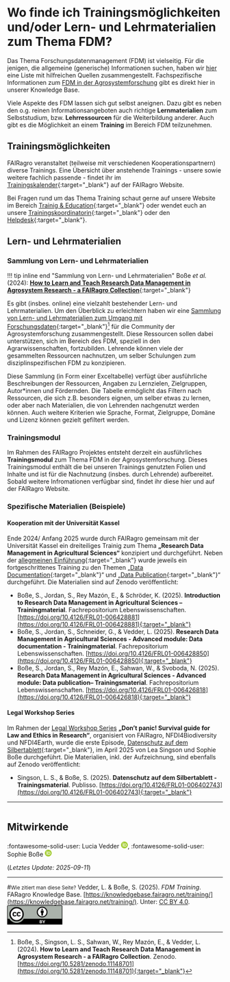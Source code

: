 # Wo finde ich Trainingsmöglichkeiten und/oder Lern- und Lehrmaterialien zum Thema FDM?

Das Thema Forschungsdatenmanagement (FDM) ist vielseitig.
Für die jenigen, die allgemeine (generische) Informationen suchen, haben wir [hier](basics.md) eine Liste mit hilfreichen Quellen zusammengestellt.
Fachspezifische Informationen zum [FDM in der Agrosystemforschung](rdm/index.md) gibt es direkt hier in unserer Knowledge Base.

Viele Aspekte des FDM lassen sich gut selbst aneignen.
Dazu gibt es neben den o.g. reinen Informationsangeboten auch richtige **Lernmaterialien** zum Selbststudium, bzw. **Lehrressourcen** für die Weiterbildung anderer.
Auch gibt es die Möglichkeit an einem **Training** im Bereich FDM teilzunehmen.


## Trainingsmöglichkeiten

FAIRagro veranstaltet (teilweise mit verschiedenen Kooperationspartnern) diverse Trainings.
Eine Übersicht über anstehende Trainings - unsere sowie weitere fachlich passende - findet ihr im [Trainingskalender](https://fairagro.net/events/trainings/){:target="_blank"} auf der FAIRagro Website.

Bei Fragen rund um das Thema Training schaut gerne auf unsere Website im Bereich [Trainig & Education](https://fairagro.net/community/training-education/){:target="_blank"} oder wendet euch an unsere [Trainingskoordinatorin](https://fairagro.net/fairagro_team_category/measure-2-4/){:target="_blank"} oder den [Helpdesk](https://fairagro.net/helpdesk/#helpdesk-form){:target="_blank"}.


## Lern- und Lehrmaterialien

### Sammlung von Lern- und Lehrmaterialien

!!! tip inline end "Sammlung von Lern- und Lehrmaterialien"
	Boße *et al.* (2024): [**How to Learn and Teach Research Data Management in Agrosystem Research - a FAIRagro Collection**](https://doi.org/10.5281/zenodo.11148701){:target="_blank"}


Es gibt (insbes. online) eine vielzahlt bestehender Lern- und Lehrmaterialien.
Um den Überblick zu erleichtern haben wir eine [Sammlung von Lern- und Lehrmaterialien zum Umgang mit Forschungsdaten](https://doi.org/10.5281/zenodo.11148701){:target="_blank"}[^1] für die Community der Agrosystemforschung zusammengestellt.
Diese Ressourcen sollen dabei unterstützen, sich im Bereich des FDM, speziell in den Agrarwissenschaften, fortzubilden.
Lehrende können viele der gesammelten Ressourcen nachnutzen, um selber Schulungen zum disziplinspezifischen FDM zu konzipieren.

Diese Sammlung (in Form einer Exceltabelle) verfügt über ausführliche Beschreibungen der Ressourcen, Angaben zu Lernzielen, Zielgruppen, Autor*innen und Fördernden.
Die Tabelle ermöglicht das Filtern nach Ressourcen, die sich z.B. besonders eignen, um selber etwas zu lernen, oder aber nach Materialien, die von Lehrenden nachgenutzt werden können.
Auch weitere Kriterien wie Sprache, Format, Zielgruppe, Domäne und Lizenz können gezielt gefiltert werden.

[^1]: Boße, S., Singson, L. S., Sahwan, W., Rey Mazón, E., & Vedder, L. (2024). **How to Learn and Teach Research Data Management in Agrosystem Research - a FAIRagro Collection**. Zenodo. [https://doi.org/10.5281/zenodo.11148701](https://doi.org/10.5281/zenodo.11148701){:target="_blank"}


### Trainingsmodul

Im Rahmen des FAIRagro Projektes entsteht derzeit ein ausführliches **Trainingsmodul** zum Thema FDM in der Agrosystemforschung.
Dieses Trainingsmodul enthält die bei unseren Trainings genutzten Folien und Inhalte und ist für die Nachnutzung (insbes. durch Lehrende) aufbereitet.
Sobald weitere Infromationen verfügbar sind, findet ihr diese hier und auf der FAIRagro Website.


### Spezifische Materialien (Beispiele)

#### Kooperation mit der Universität Kassel

Ende 2024/ Anfang 2025 wurde durch FAIRagro gemeinsam mit der Universität Kassel ein dreiteiliges Trainig zum Thema **„Research Data Management in Agricultural Sciences“** konzipiert und durchgeführt.
Neben der [allegmeinen Einführung](https://doi.org/10.4126/FRL01-006428881){:target="_blank"} wurde jeweils ein fortgeschrittenes Training zu den Themen „[Data Documentation](https://doi.org/10.4126/FRL01-006428850){:target="_blank"}“ und „[Data Publication](https://doi.org/10.4126/FRL01-006426818){:target="_blank"}“ durchgeführt.
Die Materialien sind auf Zenodo veröffentlicht:

- Boße, S., Jordan, S., Rey Mazón, E., & Schröder, K. (2025). **Introduction to Research Data Management in Agricultural Sciences – Trainingmaterial**. Fachrepositorium Lebenswissenschaften. [https://doi.org/10.4126/FRL01-006428881](https://doi.org/10.4126/FRL01-006428881){:target="_blank"}
- Boße, S., Jordan, S., Schneider, G., & Vedder, L. (2025). **Research Data Management in Agricultural Sciences - Advanced module: Data documentation - Trainingmaterial**. Fachrepositorium Lebenswissenschaften. [https://doi.org/10.4126/FRL01-006428850](https://doi.org/10.4126/FRL01-006428850){:target="_blank"}
- Boße, S., Jordan, S., Rey Mazón, E., Sahwan, W., & Svoboda, N. (2025). **Research Data Management in Agricultural Sciences - Advanced module: Data publication– Trainingsmaterial**. Fachrepositorium Lebenswissenschaften. [https://doi.org/10.4126/FRL01-006426818](https://doi.org/10.4126/FRL01-006426818){:target="_blank"}


#### Legal Workshop Series

Im Rahmen der [Legal Workshop Series](https://fairagro.net/legal-workshop-series/) **„Don’t panic! Survival guide for Law and Ethics in Research“**, organisiert von FAIRagro, NFDI4Biodiversity und NFDI4Earth, wurde die erste Episode, [Datenschutz auf dem Silbertablett](https://doi.org/10.4126/FRL01-006402743){:target="_blank"}, im April 2025 von Lea Singson und Sophie Boße durchgeführt.
Die Materialien, inkl. der Aufzeichnung, sind ebenfalls auf Zenodo veröffentlicht:

- Singson, L. S., & Boße, S. (2025). **Datenschutz auf dem Silbertablett - Trainingsmaterial**. Publisso. [https://doi.org/10.4126/FRL01-006402743](https://doi.org/10.4126/FRL01-006402743){:target="_blank"}



---
# <small>Mitwirkende</small>
:fontawesome-solid-user: Lucia Vedder [![ORCID icon](./images/ORCID-iD_icon_16x16.png)](https://orcid.org/0000-0002-8924-9800),
:fontawesome-solid-user: Sophie Boße [![ORCID icon](./images/ORCID-iD_icon_16x16.png)](https://orcid.org/0009-0002-6461-8291)

(*Letztes Update: 2025-09-11*)

---
#<small>Wie zitiert man diese Seite?</small>
Vedder, L. & Boße, S. (2025). *FDM Training*. FARagro Knowledge Base. [https://knowledgebase.fairagro.net/training/](https://knowledgebase.fairagro.net/training/). Unter: [CC BY 4.0](https://creativecommons.org/licenses/by/4.0/).  
[![CC BY Logo](./images/cc-by.png)](https://creativecommons.org/licenses/by/4.0/)
